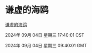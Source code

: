 # 谦虚的海鸥
[谦虚的海鸥](http://219.139.196.164:56308/qxdho/course/base/hotlink/index.php)

2024年 09月 04日 星期三 17:40:01 CST

2024年 09月 04日 星期三 09:40:01 GMT
